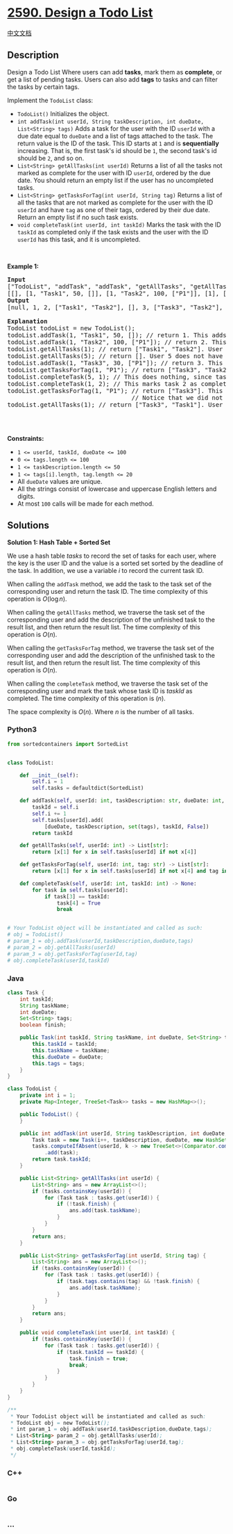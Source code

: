 # [2590. Design a Todo List](https://leetcode.com/problems/design-a-todo-list)

[中文文档](/solution/2500-2599/2590.Design%20a%20Todo%20List/README.md)

## Description

<p>Design a Todo List Where users can add <strong>tasks</strong>, mark them as <strong>complete</strong>, or get a list of pending tasks. Users can also add <strong>tags</strong> to tasks and can filter the tasks by certain tags.</p>

<p>Implement the <code>TodoList</code> class:</p>

<ul>
	<li><code>TodoList()</code> Initializes the object.</li>
	<li><code>int addTask(int userId, String taskDescription, int dueDate, List&lt;String&gt; tags)</code> Adds a task for the user with the ID <code>userId</code> with a due date equal to <code>dueDate</code> and a list of tags attached to the task. The return value is the ID of the task. This ID starts at <code>1</code> and is <strong>sequentially</strong> increasing. That is, the first task&#39;s id should be <code>1</code>, the second task&#39;s id should be <code>2</code>, and so on.</li>
	<li><code>List&lt;String&gt; getAllTasks(int userId)</code> Returns a list of all the tasks not marked as complete for the user with ID <code>userId</code>, ordered by the due date. You should return an empty list if the user has no uncompleted tasks.</li>
	<li><code>List&lt;String&gt; getTasksForTag(int userId, String tag)</code> Returns a list of all the tasks that are not marked as complete for the user with the ID <code>userId</code> and have <code>tag</code> as one of their tags, ordered by their due date. Return an empty list if no such task exists.</li>
	<li><code>void completeTask(int userId, int taskId)</code> Marks the task with the ID <code>taskId</code> as completed only if the task exists and the user with the ID <code>userId</code> has this task, and it is uncompleted.</li>
</ul>

<p>&nbsp;</p>
<p><strong class="example">Example 1:</strong></p>

<pre>
<strong>Input</strong>
[&quot;TodoList&quot;, &quot;addTask&quot;, &quot;addTask&quot;, &quot;getAllTasks&quot;, &quot;getAllTasks&quot;, &quot;addTask&quot;, &quot;getTasksForTag&quot;, &quot;completeTask&quot;, &quot;completeTask&quot;, &quot;getTasksForTag&quot;, &quot;getAllTasks&quot;]
[[], [1, &quot;Task1&quot;, 50, []], [1, &quot;Task2&quot;, 100, [&quot;P1&quot;]], [1], [5], [1, &quot;Task3&quot;, 30, [&quot;P1&quot;]], [1, &quot;P1&quot;], [5, 1], [1, 2], [1, &quot;P1&quot;], [1]]
<strong>Output</strong>
[null, 1, 2, [&quot;Task1&quot;, &quot;Task2&quot;], [], 3, [&quot;Task3&quot;, &quot;Task2&quot;], null, null, [&quot;Task3&quot;], [&quot;Task3&quot;, &quot;Task1&quot;]]

<strong>Explanation</strong>
TodoList todoList = new TodoList();
todoList.addTask(1, &quot;Task1&quot;, 50, []); // return 1. This adds a new task for the user with id 1.
todoList.addTask(1, &quot;Task2&quot;, 100, [&quot;P1&quot;]); // return 2. This adds another task for the user with id 1.
todoList.getAllTasks(1); // return [&quot;Task1&quot;, &quot;Task2&quot;]. User 1 has two uncompleted tasks so far.
todoList.getAllTasks(5); // return []. User 5 does not have any tasks so far.
todoList.addTask(1, &quot;Task3&quot;, 30, [&quot;P1&quot;]); // return 3. This adds another task for the user with id 1.
todoList.getTasksForTag(1, &quot;P1&quot;); // return [&quot;Task3&quot;, &quot;Task2&quot;]. This returns the uncompleted tasks that have the tag &quot;P1&quot; for the user with id 1.
todoList.completeTask(5, 1); // This does nothing, since task 1 does not belong to user 5.
todoList.completeTask(1, 2); // This marks task 2 as completed.
todoList.getTasksForTag(1, &quot;P1&quot;); // return [&quot;Task3&quot;]. This returns the uncompleted tasks that have the tag &quot;P1&quot; for the user with id 1.
                                  // Notice that we did not include &quot;Task2&quot; because it is completed now.
todoList.getAllTasks(1); // return [&quot;Task3&quot;, &quot;Task1&quot;]. User 1 now has 2 uncompleted tasks.

</pre>

<p>&nbsp;</p>
<p><strong>Constraints:</strong></p>

<ul>
	<li><code>1 &lt;= userId, taskId, dueDate &lt;= 100</code></li>
	<li><code>0 &lt;= tags.length &lt;= 100</code></li>
	<li><code>1 &lt;= taskDescription.length &lt;= 50</code></li>
	<li><code>1 &lt;= tags[i].length, tag.length &lt;= 20</code></li>
	<li>All <code>dueDate</code> values are unique.</li>
	<li>All the strings consist of lowercase and uppercase English letters and digits.</li>
	<li>At most <code>100</code> calls will be made for each method.</li>
</ul>

## Solutions

**Solution 1: Hash Table + Sorted Set**

We use a hash table $tasks$ to record the set of tasks for each user, where the key is the user ID and the value is a sorted set sorted by the deadline of the task. In addition, we use a variable $i$ to record the current task ID.

When calling the `addTask` method, we add the task to the task set of the corresponding user and return the task ID. The time complexity of this operation is $O(\log n)$.

When calling the `getAllTasks` method, we traverse the task set of the corresponding user and add the description of the unfinished task to the result list, and then return the result list. The time complexity of this operation is $O(n)$.

When calling the `getTasksForTag` method, we traverse the task set of the corresponding user and add the description of the unfinished task to the result list, and then return the result list. The time complexity of this operation is $O(n)$.

When calling the `completeTask` method, we traverse the task set of the corresponding user and mark the task whose task ID is $taskId$ as completed. The time complexity of this operation is $(n)$.

The space complexity is $O(n)$. Where $n$ is the number of all tasks.

<!-- tabs:start -->

### **Python3**

```python
from sortedcontainers import SortedList


class TodoList:

    def __init__(self):
        self.i = 1
        self.tasks = defaultdict(SortedList)

    def addTask(self, userId: int, taskDescription: str, dueDate: int, tags: List[str]) -> int:
        taskId = self.i
        self.i += 1
        self.tasks[userId].add(
            [dueDate, taskDescription, set(tags), taskId, False])
        return taskId

    def getAllTasks(self, userId: int) -> List[str]:
        return [x[1] for x in self.tasks[userId] if not x[4]]

    def getTasksForTag(self, userId: int, tag: str) -> List[str]:
        return [x[1] for x in self.tasks[userId] if not x[4] and tag in x[2]]

    def completeTask(self, userId: int, taskId: int) -> None:
        for task in self.tasks[userId]:
            if task[3] == taskId:
                task[4] = True
                break


# Your TodoList object will be instantiated and called as such:
# obj = TodoList()
# param_1 = obj.addTask(userId,taskDescription,dueDate,tags)
# param_2 = obj.getAllTasks(userId)
# param_3 = obj.getTasksForTag(userId,tag)
# obj.completeTask(userId,taskId)
```

### **Java**

```java
class Task {
    int taskId;
    String taskName;
    int dueDate;
    Set<String> tags;
    boolean finish;

    public Task(int taskId, String taskName, int dueDate, Set<String> tags) {
        this.taskId = taskId;
        this.taskName = taskName;
        this.dueDate = dueDate;
        this.tags = tags;
    }
}

class TodoList {
    private int i = 1;
    private Map<Integer, TreeSet<Task>> tasks = new HashMap<>();

    public TodoList() {
    }

    public int addTask(int userId, String taskDescription, int dueDate, List<String> tags) {
        Task task = new Task(i++, taskDescription, dueDate, new HashSet<>(tags));
        tasks.computeIfAbsent(userId, k -> new TreeSet<>(Comparator.comparingInt(a -> a.dueDate)))
            .add(task);
        return task.taskId;
    }

    public List<String> getAllTasks(int userId) {
        List<String> ans = new ArrayList<>();
        if (tasks.containsKey(userId)) {
            for (Task task : tasks.get(userId)) {
                if (!task.finish) {
                    ans.add(task.taskName);
                }
            }
        }
        return ans;
    }

    public List<String> getTasksForTag(int userId, String tag) {
        List<String> ans = new ArrayList<>();
        if (tasks.containsKey(userId)) {
            for (Task task : tasks.get(userId)) {
                if (task.tags.contains(tag) && !task.finish) {
                    ans.add(task.taskName);
                }
            }
        }
        return ans;
    }

    public void completeTask(int userId, int taskId) {
        if (tasks.containsKey(userId)) {
            for (Task task : tasks.get(userId)) {
                if (task.taskId == taskId) {
                    task.finish = true;
                    break;
                }
            }
        }
    }
}

/**
 * Your TodoList object will be instantiated and called as such:
 * TodoList obj = new TodoList();
 * int param_1 = obj.addTask(userId,taskDescription,dueDate,tags);
 * List<String> param_2 = obj.getAllTasks(userId);
 * List<String> param_3 = obj.getTasksForTag(userId,tag);
 * obj.completeTask(userId,taskId);
 */
```

### **C++**

```cpp

```

### **Go**

```go

```

### **...**

```

```

<!-- tabs:end -->
